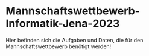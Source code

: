 # Mannschaftswettbewerb-Informatik-Jena-2023

Hier befinden sich die Aufgaben und Daten, die für den Mannschaftswettbewerb benötigt werden!
